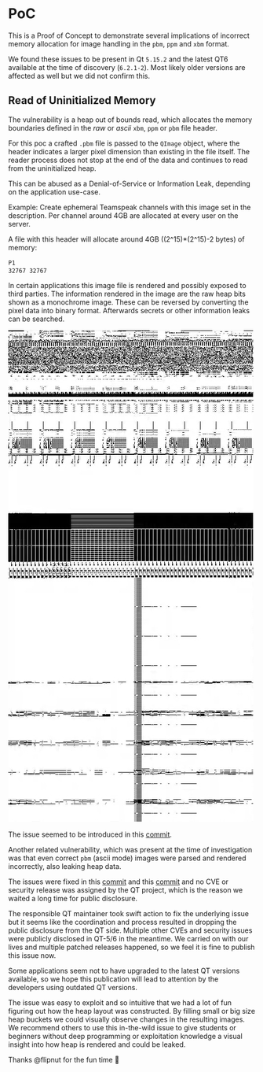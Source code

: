 # PoC

This is a Proof of Concept to demonstrate several implications
of incorrect memory allocation for image handling in
the `pbm`, `ppm` and `xbm` format.

We found these issues to be present in Qt `5.15.2`
and the latest QT6 available at the time of discovery (`6.2.1-2`).
Most likely older versions are affected as well but we did not confirm this.

## Read of Uninitialized Memory

The vulnerability is a heap out of bounds read, which allocates
the memory boundaries defined in the *raw* or *ascii* `xbm`, `ppm` or `pbm` file header.

For this poc a crafted `.pbm` file is passed to the `QImage` object,
where the header indicates a larger pixel dimension than existing in
the file itself. The reader process does not stop at the end of the data
and continues to read from the uninitialized heap.

This can be abused as a Denial-of-Service or Information Leak,
depending on the application use-case.

Example: Create ephemeral Teamspeak channels with this image set in the description. Per channel around 4GB are allocated at every user on the server. 

A file with this header will allocate around 4GB ((2^15)*(2^15)-2 bytes) of memory:

```
P1
32767 32767
```

In certain applications this image file is rendered
and possibly exposed to third parties.
The information rendered in the image are the raw heap bits shown as a monochrome
image. These can be reversed by converting the pixel data into binary format. Afterwards secrets or other information leaks can be searched.

![heap_sample_image.jpg](heap_sample_image.jpg)

The issue seemed to be introduced in this [commit](https://github.com/qt/qtbase/commit/1a63409579ff0e9ce524c09701c1ef8bd2d99f25/src/gui/image/qppmhandler.cpp).

Another related vulnerability, which was present at the time of investigation
was that even correct `pbm` (ascii mode) images were parsed and rendered incorrectly, also leaking heap data.

The issues were fixed in this [commit](https://github.com/qt/qtbase/commit/997c052db9e2bef47cf8217c1537a99c2f086858) and this [commit](https://github.com/qt/qtbase/commit/8ce36938569841020daf9dc23e41438b06e0ee53) and no CVE or security release was assigned by the QT project, which is the reason we waited a long time for public disclosure.

The responsible QT maintainer took swift action to fix the underlying issue but it
seems like the coordination and process resulted in dropping the public
disclosure from the QT side.
Multiple other CVEs and security issues were publicly disclosed in QT-5/6 in the meantime. We carried on with our lives and multiple
patched releases happened, so we feel it is fine to publish this issue now.

Some applications seem not to have upgraded to the latest QT versions available,
so we hope this publication will lead to attention by the developers
using outdated QT versions.

The issue was easy to exploit and so intuitive that we had a lot of fun
figuring out how the heap layout was constructed. By filling small or
big size heap buckets we could visually observe changes in the resulting images. We recommend others to use this in-the-wild issue
to give students or beginners without deep programming or exploitation
knowledge a visual insight into how heap is rendered and could be leaked.

Thanks @flipnut for the fun time :wave: